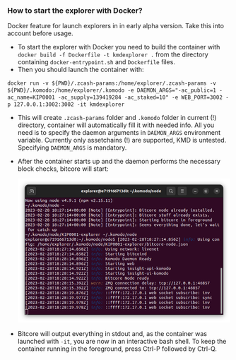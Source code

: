 ### How to start the explorer with Docker?

Docker feature for launch explorers in in early alpha version. Take this into account before usage.

- To start the explorer with Docker you need to build the container with `docker build -f Dockerfile -t kmdexplorer .` from the directory containing `docker-entrypoint.sh` and `Dockerfile` files. 
- Then you should launch the container with:

```
docker run -v ${PWD}/.zcash-params:/home/explorer/.zcash-params -v ${PWD}/.komodo:/home/explorer/.komodo -e DAEMON_ARGS="-ac_public=1 -ac_name=KIP0001 -ac_supply=139419284 -ac_staked=10" -e WEB_PORT=3002 -p 127.0.0.1:3002:3002 -it kmdexplorer
```

- This will create `.zcash-params` folder and `.komodo` folder in current (!) directory, container will automatically fill it with needed info. All you need is to specify the daemon arguments in `DAEMON_ARGS` environment variable. Currently only assetchains (!) are supported, KMD is untested. Specifying `DAEMON_ARGS` is mandatory.
- After the container starts up and the daemon performs the necessary block checks, bitcore will start:

    ![Running container](./container-001.png)

- Bitcore will output everything in stdout and, as the container was launched with `-it`, you are now in an interactive bash shell. To keep the container running in the foreground, press Ctrl-P followed by Ctrl-Q.



